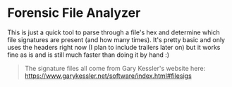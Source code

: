 # Forensic File Analyzer
This is just a quick tool to parse through a file's hex and determine which file signatures are present (and how many times).
It's pretty basic and only uses the headers right now (I plan to include trailers later on) but it works fine as is and is still much faster than doing it by hand :)

> The signature files all come from Gary Kessler's website here: https://www.garykessler.net/software/index.html#filesigs
